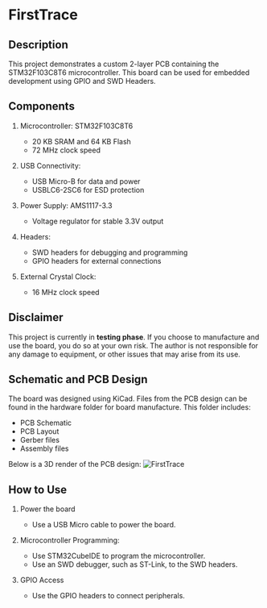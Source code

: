# FirstTrace

## Description

This project demonstrates a custom 2-layer PCB containing the STM32F103C8T6 microcontroller. This board can be used for embedded development using GPIO and SWD Headers.

## Components

1. Microcontroller: STM32F103C8T6
   - 20 KB SRAM and 64 KB Flash
   - 72 MHz clock speed 
   
2. USB Connectivity:
   - USB Micro-B for data and power 
   - USBLC6-2SC6 for ESD protection

3. Power Supply: AMS1117-3.3 
   - Voltage regulator for stable 3.3V output
  
4. Headers:
   - SWD headers for debugging and programming
   - GPIO headers for external connections
 
5. External Crystal Clock:
   - 16 MHz clock speed

## Disclaimer

This project is currently in **testing phase**. If you choose to manufacture and use the board, you do so at your own risk. The author is not responsible for any damage to equipment, or other issues that may arise from its use.

## Schematic and PCB Design

The board was designed using KiCad. Files from the PCB design can be found in the hardware folder for board manufacture. This folder includes:

- PCB Schematic 
- PCB Layout
- Gerber files
- Assembly files

Below is a 3D render of the PCB design:
![FirstTrace](https://github.com/user-attachments/assets/1fbc58a0-9ead-4839-933a-b3041b3b3190)


## How to Use

1. Power the board
   - Use a USB Micro cable to power the board.
   
2. Microcontroller Programming:
   - Use STM32CubeIDE to program the microcontroller.
   - Use an SWD debugger, such as ST-Link, to the SWD headers.

3. GPIO Access
   - Use the GPIO headers to connect peripherals.
  
